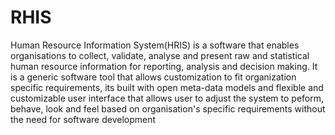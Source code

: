 # RHIS
Human Resource Information System(HRIS) is a software that enables organisations to collect, validate, analyse and present raw and statistical human resource information for reporting, analysis and decision making. It is a generic software tool that allows customization to fit organization specific requirements, its built with open meta-data models and flexible and customizable user interface that allows user to adjust the system to peform, behave, look and feel based on organisation's specific requirements without the need for software development
